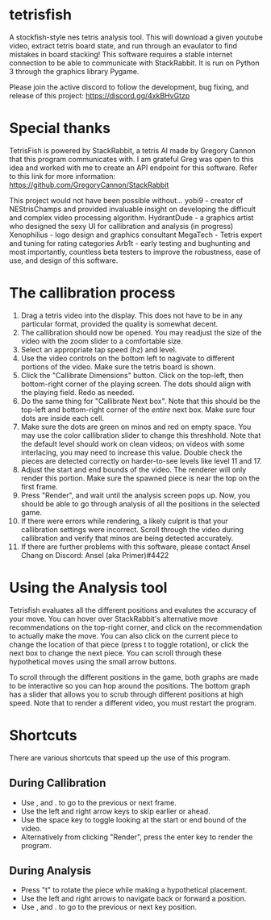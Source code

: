 # tetrisfish
A stockfish-style nes tetris analysis tool. This will download a given youtube video, extract tetris board state,  and run through an evaulator to find mistakes in board stacking! This software requires a stable internet connection to be able to communicate with StackRabbit. It is run on Python 3 through the graphics library Pygame.

Please join the active discord to follow the development, bug fixing, and release of this project: https://discord.gg/4xkBHvGtzp

# Special thanks
TetrisFish is powered by StackRabbit, a tetris AI made by Gregory Cannon that this program communicates with. I am grateful Greg was open to this idea and worked with me to create an API endpoint for this software. Refer to this link for more information: https://github.com/GregoryCannon/StackRabbit

This project would not have been possible without...
yobi9 - creator of NEStrisChamps and provided invaluable insight on developing the difficult and complex video processing algorithm.
HydrantDude - a graphics artist who designed the sexy UI for callibration and analysis (in progress)
Xenophilius - logo design and graphics consultant
MegaTech - Tetris expert and tuning for rating categories
Arb1t - early testing and bughunting
and most importantly, countless beta testers to improve the robustness, ease of use, and design of this software. 

# The callibration process
1. Drag a tetris video into the display. This does not have to be in any particular format, provided the quality is somewhat decent.
2. The callibration should now be opened. You may readjust the size of the video with the zoom slider to a comfortable size.
3. Select an appropriate tap speed (hz) and level.
4. Use the video controls on the bottom left to nagivate to different portions of the video. Make sure the tetris board is shown.
5. Click the "Callibrate Dimensions" button. Click on the top-left, then bottom-right corner of the playing screen. The dots should align with the playing field. Redo as needed.
6. Do the same thing for "Callibrate Next box". Note that this should be the top-left and bottom-right corner of the *entire* next box. Make sure four dots are inside each cell.
7. Make sure the dots are green on minos and red on empty space. You may use the color callibration slider to change this threshhold. Note that the default level should work on clean videos; on videos with some interlacing, you may need to increase this value. Double check the pieces are detected correctly on harder-to-see levels like level 11 and 17.
8. Adjust the start and end bounds of the video. The renderer will only render this portion. Make sure the spawned piece is near the top on the first frame.
9. Press "Render", and wait until the analysis screen pops up. Now, you should be able to go through analysis of all the positions in the selected game.
10. If there were errors while rendering, a likely culprit is that your callibration settings were incorrect. Scroll through the video during callibration and verify that minos are being detected accurately.
11. If there are further problems with this software, please contact Ansel Chang on Discord: Ansel (aka Primer)#4422

# Using the Analysis tool
Tetrisfish evaluates all the different positions and evalutes the accuracy of your move. You can hover over StackRabbit's alternative move recommendations on the top-right corner, and click on the recommendation to actually make the move. You can also click on the current piece to change the location of that piece (press t to toggle rotation), or click the next box to change the next piece. You can scroll through these hypothetical moves using the small arrow buttons.

To scroll through the different positions in the game, both graphs are made to be interactive so you can hop around the positions. The bottom graph has a slider that allows you to scrub through different positions at high speed. Note that to render a different video, you must restart the program.

# Shortcuts
There are various shortcuts that speed up the use of this program.
## During Callibration
- Use , and . to go to the previous or next frame.
- Use the left and right arrow keys to skip earlier or ahead.
- Use the space key to toggle looking at the start or end bound of the video.
- Alternatively from clicking "Render", press the enter key to render the program.
## During Analysis
- Press "t" to rotate the piece while making a hypothetical placement.
- Use the left and right arrows to navigate back or forward a position.
- Use , and . to go to the previous or next key position.
